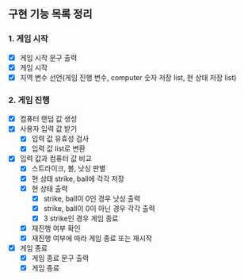 ## 구현 기능 목록 정리

### 1. 게임 시작
- [x] 게임 시작 문구 출력
- [x] 게임 시작
- [x] 지역 변수 선언(게임 진행 변수, computer 숫자 저장 list, 현 상태 저장 list)

### 2. 게임 진행
- [x] 컴퓨터 랜덤 값 생성
- [x] 사용자 입력 값 받기
  - [x] 입력 값 유효성 검사
  - [x] 입력 값 list로 변환
- [x] 입력 값과 컴퓨터 값 비교
  - [x] 스트라이크, 볼, 낫싱 판별
  - [x] 현 상태 strike, ball에 각각 저장
  - [x] 현 상태 출력
    - [x] strike, ball이 0인 경우 낫싱 출력
    - [x] strike, ball이 0이 아닌 경우 각각 출력
    - [x] 3 strike인 경우 게임 종료
  - [x] 재진행 여부 확인
  - [x] 재진행 여부에 따라 게임 종료 또는 재시작
- [x] 게임 종료
  - [x] 게임 종료 문구 출력
  - [x] 게임 종료